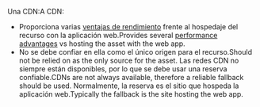 <span data-ttu-id="158f2-101">Una CDN:</span><span class="sxs-lookup"><span data-stu-id="158f2-101">A CDN:</span></span>

* <span data-ttu-id="158f2-102">Proporciona varias [ventajas de rendimiento](/office365/enterprise/content-delivery-networks#how-do-cdns-make-services-work-faster) frente al hospedaje del recurso con la aplicación web.</span><span class="sxs-lookup"><span data-stu-id="158f2-102">Provides several [performance advantages](/office365/enterprise/content-delivery-networks#how-do-cdns-make-services-work-faster) vs hosting the asset with the web app.</span></span>
* <span data-ttu-id="158f2-103">No se debe confiar en ella como el único origen para el recurso.</span><span class="sxs-lookup"><span data-stu-id="158f2-103">Should not be relied on as the only source for the asset.</span></span> <span data-ttu-id="158f2-104">Las redes CDN no siempre están disponibles, por lo que se debe usar una reserva confiable.</span><span class="sxs-lookup"><span data-stu-id="158f2-104">CDNs are not always available, therefore a reliable fallback should be used.</span></span> <span data-ttu-id="158f2-105">Normalmente, la reserva es el sitio que hospeda la aplicación web.</span><span class="sxs-lookup"><span data-stu-id="158f2-105">Typically the fallback is the site hosting the web app.</span></span>
